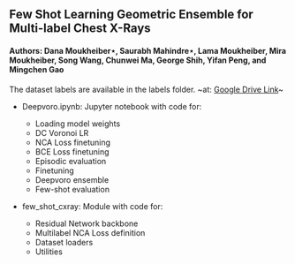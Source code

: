 ## Few Shot Learning Geometric Ensemble for Multi-label Chest X-Rays
#### Authors: Dana Moukheiber⋆, Saurabh Mahindre⋆, Lama Moukheiber, Mira Moukheiber, Song Wang, Chunwei Ma, George Shih, Yifan Peng, and Mingchen Gao

The dataset labels are available in the labels folder. ~at: [Google Drive Link](https://drive.google.com/drive/folders/14sE39WIgymO059VhWcv4aj0wf8SzrOT9?usp=sharing)~

- Deepvoro.ipynb: Jupyter notebook with code for:
  - Loading model weights
  - DC Voronoi LR
  - NCA Loss finetuning
  - BCE Loss finetuning
  - Episodic evaluation
  - Finetuning
  - Deepvoro ensemble
  - Few-shot evaluation
  
- few_shot_cxray: Module with code for:
  - Residual Network backbone
  - Multilabel NCA Loss definition
  - Dataset loaders
  - Utilities
